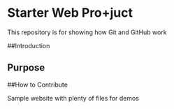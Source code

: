 # Starter Web Pro+juct

This repository is for showing how Git and GitHub work

##Introduction

## Purpose

##How to Contribute

Sample website with plenty of files for demos
